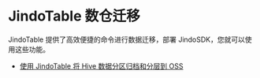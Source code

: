 # JindoTable 数仓迁移

JindoTable 提供了高效便捷的命令进行数据迁移，部署 JindoSDK，您就可以使用这些功能。

* [使用 JindoTable 将 Hive 数据分区归档和分层到 OSS](table_moveto.md)
